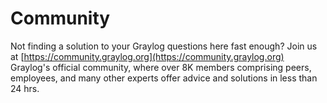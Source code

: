 # Community
Not finding a solution to your Graylog questions here fast enough?  Join us at [https://community.graylog.org](https://community.graylog.org) Graylog's official community, where over 8K members comprising peers, employees, and many other experts offer advice and solutions in less than 24 hrs. 
